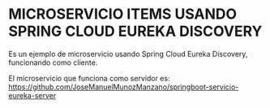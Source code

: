 # MICROSERVICIO ITEMS USANDO SPRING CLOUD EUREKA DISCOVERY
Es un ejemplo de microservicio usando Spring Cloud Eureka Discovery, funcionando como cliente.

El microservicio que funciona como servidor es:
https://github.com/JoseManuelMunozManzano/springboot-servicio-eureka-server